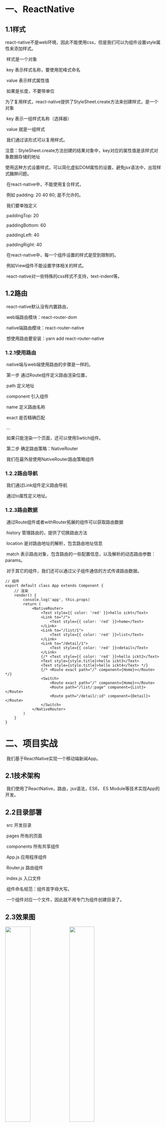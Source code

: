 # 一、ReactNative

## 1.1样式

​		react-native不是web环境，因此不能使用css，但是我们可以为组件设置style属性来添加样式。

​				样式是一个对象

​						key 		表示样式名称，要使用驼峰式命名

​						value 	表示样式属性值

​								如果是长度，不要带单位

​		为了复用样式，react-native提供了StyleSheet.create方法来创建样式，是一个对象

​				key		表示一组样式名称（选择器）

​				value	就是一组样式

​				我们通过该形式可以复用样式。

​				注意：StyleSheet.create方法创建的结果对象中，key对应的属性值是该样式对象数据存储的地址

​				使用这种方式设置样式，可以简化虚拟DOM属性的设置，避免jsx语法中，出现样式臃肿问题。

​		在react-native中，不能使用复合样式，

​				例如 padding: 20 40 60; 是不允许的。

​						我们要单独定义

​								paddingTop: 20

​								paddingBottom: 60

​								paddingLeft: 40

​								paddingRight: 40

​		在react-native中，每一个组件设置的样式是受到限制的。

​				例如View组件不能设置字体相关的样式。

​				react-native对一些特殊的css样式不支持，text-indent等。

## 1.2路由

​		react-native默认没有内置路由，

​				web端路由模块：react-router-dom

​				native端路由模块：react-router-native

​				想使用路由要安装：yarn add react-router-native

### 1.2.1使用路由

​		native端与web端使用路由的步骤是一样的。

​				第一步 通过Route组件定义路由渲染位置，

​						path 				定义地址

​						component		引入组件

​						name 			定义路由名称

​						exact			是否精确匹配

​						...

​						如果只能渲染一个页面，还可以使用Swtich组件。

​				第二步 确定路由策略：NativeRouter

​						我们在最外层使用NativeRouter路由策略组件

### 1.2.2路由导航

​		我们通过Link组件定义路由导航

​				通过to属性定义地址。

### 1.2.3路由数据

​		通过Route组件或者withRouter拓展的组件可以获取路由数据

​				history		管理路由的，提供了切换路由方法

​				location 		是对路由地址的解析，包含路由地址信息

​				match 		表示路由对象，包含路由的一些配置信息，以及解析的动态路由参数：params。

​		对于其它的组件，我们还可以通过父子组件通信的方式传递路由数据。

```
// 组件
export default class App extends Component {
    // 渲染
    render() {
        console.log('app', this.props)
        return (
            <NativeRouter>
                <Text style={{ color: 'red' }}>hello ickt</Text>
                <Link to="/">
                    <Text style={{ color: 'red' }}>home</Text>
                </Link>
                <Link to="/list/1">
                    <Text style={{ color: 'red' }}>list</Text>
                </Link>
                <Link to="/detail/1">
                    <Text style={{ color: 'red' }}>detail</Text>
                </Link>
                {/* <Text style={{ color: 'red' }}>hello ickt2</Text>
                <Text style={style.title}>hello ickt3</Text>
                <Text style={style.title}>hello ickt4</Text> */}
                {/* <Route exact path="/" component={Home}></Route> */}
                <Switch>
                    <Route exact path="/" component={Home}></Route>
                    <Route path="/list/:page" component={List}></Route>
                    <Route path="/detail/:id" component={Detail}></Route>
                </Switch>
            </NativeRouter>
        )
    }
}
```

 

# 二、项目实战

​		我们基于ReactNative实现一个移动端新闻App。

## 2.1技术架构

​		我们使用了ReactNative，路由，jsx语法，ES6， ES Module等技术实现App的开发。

## 2.2目录部署

​		src 		开发目录

​				pages 		所有的页面

​				components	所有共享组件

​				App.js 		应用程序组件

​				Router.js 	路由组件

​				index.js 	入口文件

​		组件命名规范：组件首字母大写。

​				一个组件对应一个文件，因此就不用专门为组件创建目录了。

## 2.3效果图

<img src="img/20200309_wpsbvUeGi.jpg" width="40%"> <img src="img/20200309_wpsLDswhW.jpg" width="40%">

<img src="img/20200309_wps5x7abU.jpg" width="40%"> <img src="img/20200309_wps62uzNw.jpg" width="40%">

 

```
// 组件
export default class App extends Component {
    // 渲染
    render() {
        return (
            <View>
                {/* <Header leftContent="返回" rightContent="登录" onLeftClick={e => console.log('click left')} onRightClick={e => console.log('click right')} title="爱创课堂">hello</Header> */}
                <Header rightContent="登录" onLeftClick={e => this.props.history.go(-1)}>
                    <Link to="/">
                        <Text style={{
                            color: '#fff',
                            textAlign: 'center',
                            lineHeight: 50,
                            fontSize: 20,
                            position: 'relative',
                            left: -10
                        }}>爱创课堂新闻平台</Text>
                    </Link>
                </Header>
                {/* <Text>App part</Text> */}
                {/* <Link to="/"><Text>home</Text></Link>
                <Link to="/detail/1"><Text>detail</Text></Link>
                <Link to="/comments/1"><Text>comments</Text></Link> */}
                <Switch>
                    <Route path="/detail/:id" component={Detail}></Route>
                    <Route path="/comments/:id" component={Comments}></Route>
                    <Route path="*" component={Home}></Route>
                </Switch>
            </View>
        )
    }
}
```

 

## 2.4异步请求

​		web端发送异步请求用axios模块

​		native端发送异步请求用fetch方法

​				第一个参数表示请求地址

​						只支持https协议。地址中可以携带query数据

​				第二个参数表示配置对象

​						data 		post请求携带数据

​						method		定义请求方式

​						...

​				fetch方法也实现了promise规范。

​						我们通过then方法监听数据返回，返回的数据提供了json方法，可以将json数据转化成js数据。

## 2.5图片

​		我们通过Image组件定义图片，

​				通过source属性定义图片地址，是一个对象

​						通过uri定义图片的地址

​						也可以通过require方法引入本地的图片

​				图片默认没有宽高，所以要设置宽高。

​		图片可以通过resizeMode属性来进行裁剪与拉伸

​				cover 			等比例拉伸后，完整的覆盖整个容器（默认）

​				stretch			不等比例拉伸，但是会覆盖整个容器

​				contain			图片等比缩放，在容器内显示整个图片，因此上下左右会留白

​				repeat 			图片重复平铺在容器内

​				center 			图片比缩放，但是居中显示。

## 2.6 ScrollView

​		用来定义滚动视图的组件，与View组件一样，都是一个容器，

​				区别：

​						View组件无法滚动

​						SrollView组件可以滚动

## 2.7 FlatList

​		也是用来创建滚动视图的组件，与ScrollView组件相比，内部封装了循环数据的迭代器方法。

​				data 			定义循环的数据

​				renderItem 	定义渲染的方法

​						参数是一个对象

​								item	表示成员值

​								index 	表示索引值

​						返回值就是循环渲染的内容。

​				keyExtractor	定义key属性的方法

​						第一个参数表示成员值

​						第二个参数表示索引值

​						返回值就是设置的key属性

## 2.8 Button

​		该组件用来定义按钮

​				要定义title属性，表示按钮标题

​				要定义onPress事件方法，表示点击按钮的时候触发的事件。

## 2.9 TextInput

​		该组件用来定义输入框，

​				可以实现数据双向绑定

​						value 			定义绑定的数据

​						onChangeText 	当输入数据时候执行的方法

​								参数是内容，可以直接更新状态

​				其它属性

​						placeholder 	提示文案

​						mutiline 		多行文本框

```
// 组件
export default class Home extends Component {
    // 构造函数
    constructor(props) {
        super(props);
        // 状态数据
        this.state = {
            data: []
        }
    }
    // 组件创建前
    componentWillMount() {
        // 获取数据
        fetch('https://www.icketang.com/icketanglessonpublicdata/data/list.json')
            // 监听数据返回
            .then(res => res.json())
            // 继续监听
            .then(data => this.setState({ data }))
    }
    // 渲染列表
    // createList() {
    //     // 根据状态数据渲染
    //     return this.state.data.map(item => <NewsItem key={item.id} data={item}></NewsItem>)
    // }
    // 渲染
    render() {
        // return (
        //     // <View>{this.createList()}</View>
        //     <ScrollView>{this.createList()}</ScrollView>
        // )
        // 循环列表
        return <FlatList
                data={this.state.data}
                renderItem={({ item }) => <NewsItem data={item}></NewsItem>}
                keyExtractor={item => item.id}
            ></FlatList>
    }
}
```